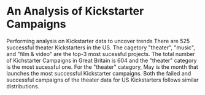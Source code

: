 # An Analysis of Kickstarter Campaigns
Performing analysis on Kickstarter data to uncover trends
There are 525 successful theater Kickstarters in the US. The cagetory "theater", "music", and "film & video" are the top-3 most sucessful projects. 
The total number of Kichstarter Campaigns in Great Britain is 604 and the "theater" category is the most sucessful one.
For the "theater" category, May is the month that launches the most successful Kickstarter campaigns.
Both the failed and successful campaigns of the theater data for US Kickstarters follows similar distributions.
